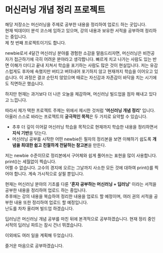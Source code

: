 # 머신러닝 개념 정리 프로젝트

해당 저장소는 머신러닝을 주제로 공부한 내용을 정리하여 업로드 하는 곳입니다.   
현재 빅데이터 분석 코스에 임하고 있으며, 강의 내용과 보유한 서적을 공부하여 정리하는 중입니다.   
제 첫 번째 프로젝트이기도 합니다.

newbie로서 4달간 머신러닝 분야를 경험한 소감을 말씀드리자면, 머신러닝은 비전공자가 접근하기에 극히 어려운 분야라고 생각합니다. 빠르게 치고 나가는 사람도 있는 반면 이해가 더디고 끝내 지쳐서 학습을 포기하는 사람도 많은 것이 현실입니다. 저는 유감스럽게도 후자에 속했지만 버티고 버텨내어 포기하지 않고 현재까지 학습을 이어오고 있습니다. 이 과정은 결코 순탄치 않았으며 때로는 자신감과 자존감이 바닥을 치는 시기에도 직면하곤 했습니다.   

하지만 현재는 과거보다 더 나은 오늘을 체감하며, 머신러닝 빌드업을 점차 해내고 있다고 느낍니다.   

따라서 제가 택한 프로젝트 주제는 위에서 제시한 것처럼 **'머신러닝 개념 정리'** 입니다.   
아울러 스스로 바라는 프로젝트의 **궁극적인 목적**은 두 가지로 요약할 수 있습니다.   

- 추후 더 깊이 이어갈 머신러닝 학습을 목적으로 현재까지 학습한 내용을 정리하면서 **지식 기반**을 닦는다.   
- 머신러닝 공부를 시작한 어떤 newbie든 필자의 정리본을 보면 이해하기 쉽도록 **개념을 최대한 쉽고 친절하게 전달하는 참고본**을 만든다.   

저는 newbie 수준이므로 정리본에서 구어체와 쉽게 풀어쓰는 표현을 많이 사용합니다. print()는 세월없이 찍습니다.   
어쩔 수 없습니다. 고수의 경지에 오르는 그날까지 사소한 모든 것에 대하여 print()를 찍어야 합니다. 계속 가시적으로 살필 뿐입니다.   

현재는 머신러닝 분야의 기초를 다룬 **'혼자 공부하는 머신러닝 + 딥러닝'** 이라는 서적을 공부한 내용을 정리하여 업로드 하는 중입니다.   
추후에는 강의 내용을 복습하여 정리한 내용을 업로드 할 예정이며, 여러 권의 서적을 공부한 내용 또한 정리하여 업로드 할 예정입니다.   
난도를 차차 올리며 빌드업 하겠습니다.   

딥러닝은 머신러닝 개념 공부를 마친 뒤에 본격적으로 공부하겠습니다. 현재 정리 중인 서적의 딥러닝 파트는 잠시 건너 뛰겠습니다.

이외에도 여러 일을 계획해 두었습니다.   

즐거운 마음으로 공부하겠습니다.   
